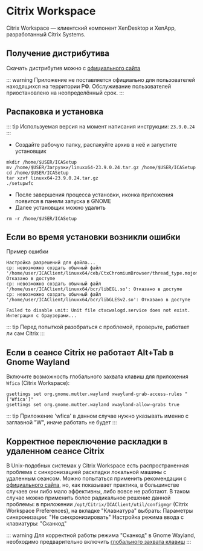 # Citrix Workspace

Citrix Workspace — клиентский компонент XenDesktop и XenApp, разработанный Citrix Systems.

## Получение дистрибутива

Скачать дистрибутив можно с [официального сайта](https://www.citrix.com/downloads/workspace-app/linux/workspace-app-for-linux-latest.html)

::: warning
Приложение не поставляется официально для пользователей находящихся на территории РФ. Обслуживание пользователей приостановлено на неопределённый срок.
:::

## Распаковка и установка

::: tip
Используемая версия на момент написания инструкции: `23.9.0.24`
:::

- Создайте рабочую папку, распакуйте архив в неё и запустите установщик

```shell
mkdir /home/$USER/ICASetup
mv /home/$USER/Загрузки/linuxx64-23.9.0.24.tar.gz /home/$USER/ICASetup
cd /home/$USER/ICASetup
tar xzvf linuxx64-23.9.0.24.tar.gz
./setupwfc
```

- После завершения процесса установки, иконка приложения появится в панели запуска в GNOME
- Далее установщик можно удалить

```shell
rm -r /home/$USER/ICASetup
```

## Если во время установки возникли ошибки

Пример ошибки

```
Настройка разрешений для файла...
cp: невозможно создать обычный файл '/home/user/ICAClient/linuxx64/ceb/CtxChromiumBrowser/thread_type.mojom.m.js': Отказано в доступе
cp: невозможно создать обычный файл '/home/user/ICAClient/linuxx64/bcr/libEGL.so': Отказано в доступе
cp: невозможно создать обычный файл '/home/user/ICAClient/linuxx64/bcr/libGLESv2.so': Отказано в доступе

Failed to disable unit: Unit file ctxcwalogd.service does not exist.
Интеграция с браузерами...
```

::: tip
Перед попыткой разобраться с проблемой, проверьте, работает ли сам Citrix
:::

## Если в сеансе Citrix не работает Alt+Tab в Gnome Wayland
Включите возможность <a id="xwayland-allow-grabs">глобального захвата клавиш</a> для приложения   `Wfica` (Citrix Workspace):

```
gsettings set org.gnome.mutter.wayland xwayland-grab-access-rules "['Wfica']"
gsettings set org.gnome.mutter.wayland xwayland-allow-grabs true
```
::: tip
Приложение 'wfica' в данном случае нужно указывать именно с заглавной "W", иначе работать не будет 
:::

## Корректное переключение раскладки в удаленном сеансе Citrix
В Unix-подобных системах у Citrix Workspace есть распространенная проблема с синхронизацией раскладки локальной машины с удаленным сеансом.
Можно попытаться применить рекомендации с [официального сайта](https://help-docs.citrix.com/ru-ru/citrix-workspace-app/linux/keyboard.html), но, как показывает практика, в большинстве случаев они либо мало эффективны, либо вовсе не работают. 
В таком случае можно применить более радикальное решение данной проблемы: в приложении `/opt/Citrix/ICAClient/util/configmgr` (Citrix Workspace Preferences), на вкладке "Клавиатура"
выбрать:
Параметры синхронизации: "Не синхронизировать"
Настройка режима ввода с клавиатуры: "Сканкод"

::: warning
Для корректной работы режима "Сканкод" в Gnome Wayland, необходимо предварительно включить [глобального захвата клавиш](#xwayland-allow-grabs)
:::
